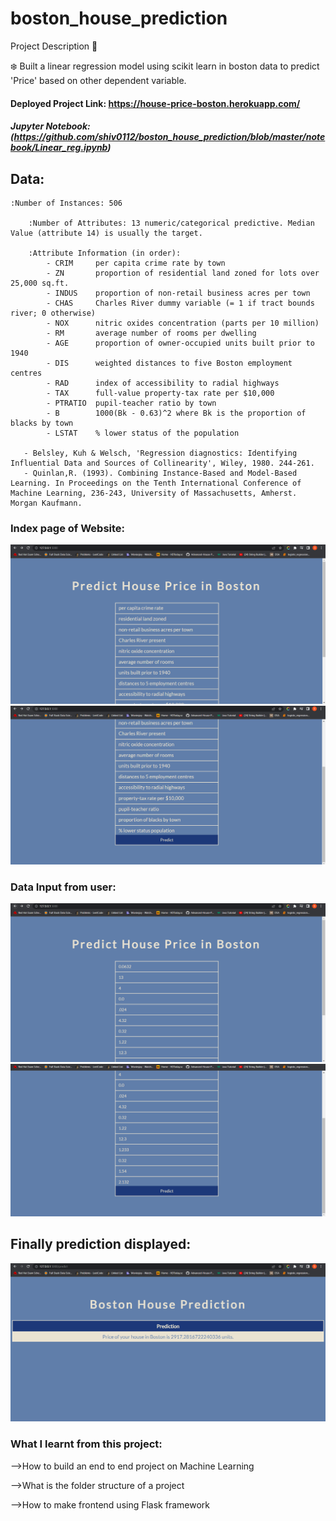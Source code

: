 # boston_house_prediction

Project Description 📄

❄️ Built a linear regression model using scikit learn in boston data to
predict 'Price' based on other dependent variable.

#### Deployed Project Link: https://house-price-boston.herokuapp.com/

##### Jupyter Notebook: (https://github.com/shiv0112/boston_house_prediction/blob/master/notebook/Linear_reg.ipynb)

## Data:

```
:Number of Instances: 506

    :Number of Attributes: 13 numeric/categorical predictive. Median Value (attribute 14) is usually the target.

    :Attribute Information (in order):
        - CRIM     per capita crime rate by town
        - ZN       proportion of residential land zoned for lots over 25,000 sq.ft.
        - INDUS    proportion of non-retail business acres per town
        - CHAS     Charles River dummy variable (= 1 if tract bounds river; 0 otherwise)
        - NOX      nitric oxides concentration (parts per 10 million)
        - RM       average number of rooms per dwelling
        - AGE      proportion of owner-occupied units built prior to 1940
        - DIS      weighted distances to five Boston employment centres
        - RAD      index of accessibility to radial highways
        - TAX      full-value property-tax rate per $10,000
        - PTRATIO  pupil-teacher ratio by town
        - B        1000(Bk - 0.63)^2 where Bk is the proportion of blacks by town
        - LSTAT    % lower status of the population

   - Belsley, Kuh & Welsch, 'Regression diagnostics: Identifying Influential Data and Sources of Collinearity', Wiley, 1980. 244-261.
   - Quinlan,R. (1993). Combining Instance-Based and Model-Based Learning. In Proceedings on the Tenth International Conference of Machine Learning, 236-243, University of Massachusetts, Amherst. Morgan Kaufmann.
```

### Index page of Website:

![Alt text](https://github.com/shiv0112/boston_house_prediction/blob/master/screenshots/1.png)
![Alt text](https://github.com/shiv0112/boston_house_prediction/blob/master/screenshots/2.png)

### Data Input from user:

![Alt text](https://github.com/shiv0112/boston_house_prediction/blob/master/screenshots/3.png)
![Alt text](https://github.com/shiv0112/boston_house_prediction/blob/master/screenshots/4.png)

## Finally prediction displayed:

![Alt text](https://github.com/shiv0112/boston_house_prediction/blob/master/screenshots/final.png)

### What I learnt from this project:

-->How to build an end to end project on Machine Learning

-->What is the folder structure of a project

-->How to make frontend using Flask framework
